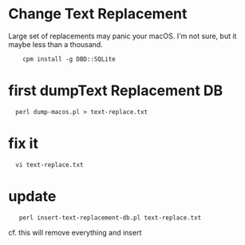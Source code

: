 # Change Text Replacement

Large set of replacements may panic your macOS. I'm not sure, but it maybe less than a thousand.

```
    cpm install -g DBD::SQLite
```


# first dumpText Replacement DB

```
  perl dump-macos.pl > text-replace.txt
```

# fix it

```
  vi text-replace.txt
```

# update

```
   perl insert-text-replacement-db.pl text-replace.txt
```

cf. this will remove everything and insert
